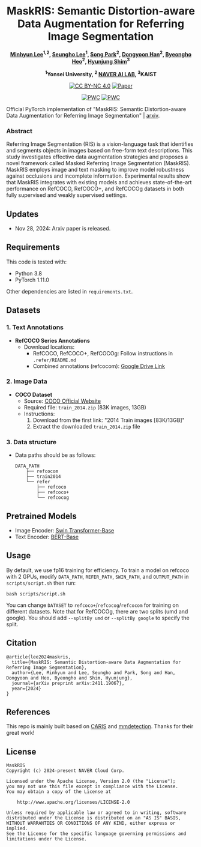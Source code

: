 <div align="center">

# MaskRIS: Semantic Distortion-aware Data Augmentation for Referring Image Segmentation

**[Minhyun Lee](https://scholar.google.com/citations?user=2hUlCnQAAAAJ&hl=ko)<sup>1,2</sup>, 
[Seungho Lee](https://scholar.google.com/citations?user=vUM0nAgAAAAJ)<sup>1</sup>, 
[Song Park](https://scholar.google.co.kr/citations?user=VR1c0H8AAAAJ&hl=ko)<sup>2</sup>, 
[Dongyoon Han](https://sites.google.com/site/dyhan0920/)<sup>2</sup>, 
[Byeongho Heo](https://sites.google.com/view/byeongho-heo/home)<sup>2</sup>, 
[Hyunjung Shim](https://scholar.google.co.kr/citations?user=KB5XZGIAAAAJ&hl=ko)<sup>3</sup>**

**<sup>1</sup>Yonsei University, 
<sup>2</sup> [NAVER AI LAB](https://naver-career.gitbook.io/en/teams/clova-cic/ai-lab), 
<sup>3</sup>KAIST**

[![CC BY-NC 4.0](https://img.shields.io/badge/License-Apache%202.0-blue.svg)](https://github.com/naver-ai/maskris/blob/main/LICENSE)
[![Paper](https://img.shields.io/badge/Paper-arxiv.2411.19067-green)](https://arxiv.org/abs/2411.19067)

[![PWC](https://img.shields.io/endpoint.svg?url=https://paperswithcode.com/badge/maskris-semantic-distortion-aware-data/referring-expression-segmentation-on-refcoco-8)](https://paperswithcode.com/sota/referring-expression-segmentation-on-refcoco-8?p=maskris-semantic-distortion-aware-data)
[![PWC](https://img.shields.io/endpoint.svg?url=https://paperswithcode.com/badge/maskris-semantic-distortion-aware-data/referring-expression-segmentation-on-refcoco-9)](https://paperswithcode.com/sota/referring-expression-segmentation-on-refcoco-9?p=maskris-semantic-distortion-aware-data)

</div>

Official PyTorch implementation of "MaskRIS: Semantic Distortion-aware Data Augmentation for Referring Image Segmentation" | [arxiv](https://www.arxiv.org/abs/2411.19067).

### Abstract
Referring Image Segmentation (RIS) is a vision-language task that identifies and segments objects in images based on free-form text descriptions. This study investigates effective data augmentation strategies and proposes a novel framework called Masked Referring Image Segmentation (MaskRIS). MaskRIS employs image and text masking to improve model robustness against occlusions and incomplete information. Experimental results show that MaskRIS integrates with existing models and achieves state-of-the-art performance on RefCOCO, RefCOCO+, and RefCOCOg datasets in both fully supervised and weakly supervised settings.

## Updates
- Nov 28, 2024: Arxiv paper is released.

## Requirements
This code is tested with:
- Python 3.8
- PyTorch 1.11.0

Other dependencies are listed in `requirements.txt`.

## Datasets
### 1. Text Annotations
- **RefCOCO Series Annotations**
  - Download locations:
    - RefCOCO, RefCOCO+, RefCOCOg: Follow instructions in `.refer/README.md`
    - Combined annotations (refcocom): [Google Drive Link](https://drive.google.com/file/d/1_WnCziCIVHXpWYDsIsHbxzH_KCiYhflo/view?usp=sharing)

### 2. Image Data
- **COCO Dataset**
  - Source: [COCO Official Website](https://cocodataset.org/#download)
  - Required file: `train_2014.zip` (83K images, 13GB)
  - Instructions:
    1. Download from the first link: "2014 Train images [83K/13GB]"
    2. Extract the downloaded `train_2014.zip` file

### 3. Data structure
- Data paths should be as follows:
  ```
  DATA_PATH
      ├── refcocom
      ├── train2014
      └── refer
          ├── refcoco
          ├── refcoco+
          └── refcocog
  ```

## Pretrained Models
- Image Encoder: [Swin Transformer-Base](https://github.com/SwinTransformer/storage/releases/download/v1.0.0/swin_base_patch4_window7_224_22k.pth)
- Text Encoder: [BERT-Base](https://huggingface.co/bert-base-uncased/tree/main)


## Usage
By default, we use fp16 training for efficiency. To train a model on refcoco with 2 GPUs, 
modify `DATA_PATH`, `REFER_PATH`, `SWIN_PATH`, 
and `OUTPUT_PATH` in `scripts/script.sh` then run:
```
bash scripts/script.sh
```
You can change `DATASET` to `refcoco+`/`refcocog`/`refcocom` for training on different datasets. 
Note that for RefCOCOg, there are two splits (umd and google). You should add `--splitBy umd` or `--splitBy google` to specify the split.

## Citation
```
@article{lee2024maskris,
  title={MaskRIS: Semantic Distortion-aware Data Augmentation for Referring Image Segmentation},
  author={Lee, Minhyun and Lee, Seungho and Park, Song and Han, Dongyoon and Heo, Byeongho and Shim, Hyunjung},
  journal={arXiv preprint arXiv:2411.19067},
  year={2024}
}
```

## References
This repo is mainly built based on [CARIS](https://github.com/lsa1997/CARIS) and [mmdetection](https://github.com/open-mmlab/mmdetection). Thanks for their great work!

## License

```
MaskRIS
Copyright (c) 2024-present NAVER Cloud Corp.

Licensed under the Apache License, Version 2.0 (the "License");
you may not use this file except in compliance with the License.
You may obtain a copy of the License at

    http://www.apache.org/licenses/LICENSE-2.0

Unless required by applicable law or agreed to in writing, software
distributed under the License is distributed on an "AS IS" BASIS,
WITHOUT WARRANTIES OR CONDITIONS OF ANY KIND, either express or implied.
See the License for the specific language governing permissions and
limitations under the License.
```
